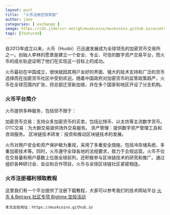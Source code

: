 ```yaml
---
layout: post
title:  "火币注册空投奖励"
author: jane
categories: [ exchange ]
image: https://cdn.jsdelivr.net/gh/muskcoins/muskcoins.github.io/assets/images/huobi-register.webp
tags: [featured]
---
```

自2013年成立以来，火币（Huobi）已迅速发展成为全球领先的加密货币交易所之一。创始人李林的愿景是建立一个安全、专业、可信的数字资产交易平台，而火币的成长轨迹证明了他们在实现这一目标上的成功。

火币最初在中国成立，很快就因其用户友好的界面、强大的技术支持和广泛的货币选择而在加密货币社区中受到欢迎。随着中国政府对加密货币的监管政策趋严，火币在全球范围内扩张，将总部迁至新加坡，并在多个国家和地区开设了分支机构。

### 火币平台简介
火币提供多种服务，包括但不限于：

加密货币交易：支持众多加密货币的买卖，包括比特币、以太坊等主流数字货币。
OTC交易：为大额交易提供场外交易服务。
资产管理：提供数字资产管理工具和咨询服务。
区块链技术研发：投资和推动区块链技术的发展。

火币对用户安全和资产保护极为重视，采用了多重安全措施，包括冷存储系统、多重加密技术等。同时，火币遵守全球各地的法规要求，致力于合规运营。火币不仅在交易量和用户基数上位居全球前列，还积极参与区块链技术的研究和推广。通过组织各种研讨会、会议和合作项目，火币与全球区块链社区紧密相连。

### 火币注册福利领取教程
这里我们有一个平台提供了注册下载教程，大家可以参考我们的技术网站平台 [火币 & Betrays 社区专项 Bigtime 空投活动](https://tggsearch.github.io/docs/huobi-act.html)

`本文出处地址：https://muskcoins.github.io`